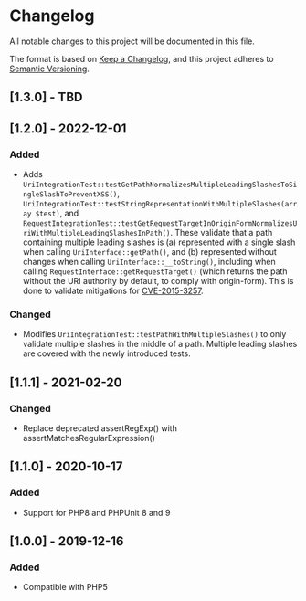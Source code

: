 # Changelog

All notable changes to this project will be documented in this file.

The format is based on [Keep a Changelog](https://keepachangelog.com/en/1.0.0/),
and this project adheres to [Semantic Versioning](https://semver.org/spec/v2.0.0.html).

## [1.3.0] - TBD

## [1.2.0] - 2022-12-01

### Added

- Adds `UriIntegrationTest::testGetPathNormalizesMultipleLeadingSlashesToSingleSlashToPreventXSS()`, `UriIntegrationTest::testStringRepresentationWithMultipleSlashes(array $test)`, and `RequestIntegrationTest::testGetRequestTargetInOriginFormNormalizesUriWithMultipleLeadingSlashesInPath()`.
  These validate that a path containing multiple leading slashes is (a) represented with a single slash when calling `UriInterface::getPath()`, and (b) represented without changes when calling `UriInterface::__toString()`, including when calling `RequestInterface::getRequestTarget()` (which returns the path without the URI authority by default, to comply with origin-form).
  This is done to validate mitigations for [CVE-2015-3257](https://cve.mitre.org/cgi-bin/cvename.cgi?name=CVE-2015-3257).

### Changed

- Modifies `UriIntegrationTest::testPathWithMultipleSlashes()` to only validate multiple slashes in the middle of a path.
  Multiple leading slashes are covered with the newly introduced tests.


## [1.1.1] - 2021-02-20

### Changed

- Replace deprecated assertRegExp() with assertMatchesRegularExpression()

## [1.1.0] - 2020-10-17

### Added

- Support for PHP8 and PHPUnit 8 and 9

## [1.0.0] - 2019-12-16

### Added
- Compatible with PHP5
